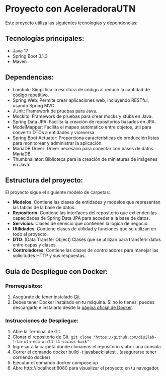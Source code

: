 # Proyecto con AceleradoraUTN 

Este proyecto utiliza las siguientes tecnologías y dependencias:

## Tecnologías principales:
- Java 17
- Spring Boot 3.1.3
- Maven

## Dependencias:
- Lombok: Simplifica la escritura de código al reducir la cantidad de código repetitivo.
- Spring Web: Permite crear aplicaciones web, incluyendo RESTful, usando Spring MVC.
- JUnit: Framework de pruebas para Java.
- Mockito: Framework de pruebas para crear mocks y stubs en Java.
- Spring Data JPA: Facilita la creación de repositorios basados en JPA.
- ModelMapper: Facilita el mapeo automático entre objetos, útil para convertir DTOs a entidades y viceversa.
- Spring Boot Actuator: Proporciona características de producción listas para monitorear y administrar la aplicación.
- MariaDB Driver: Driver necesario para conectar con bases de datos MariaDB.
- Thumbnailator: Biblioteca para la creación de miniaturas de imágenes en Java.
## Estructura del proyecto:
El proyecto sigue el siguiente modelo de carpetas:

- **Modelos**: Contiene las clases de entidades y modelos que representan las tablas de la base de datos.
- **Repositorio**: Contiene las interfaces del repositorio que extienden las capacidades de Spring Data JPA para acceder a la base de datos.
- **Servicios**: Clases de servicio que contienen la lógica de negocio.
- **Utilidades**: Contiene clases de utilidad y funciones que se utilizan en todo el proyecto.
- **DTO**: (Data Transfer Object) Clases que se utilizan para transferir datos entre capas y clases.
- **Controladores**: Contiene las clases de controladores para manejar las solicitudes HTTP y sus respuestas.

## Guía de Despliegue con Docker:

### Prerrequisitos:
1. Asegúrate de tener instalado [Git](https://git-scm.com/book/es/v2/Inicio---Sobre-el-Control-de-Versiones-Instalaci%C3%B3n-de-Git).
2. Debes tener Docker instalado en tu máquina. Si no lo tienes, puedes descargarlo e instalarlo desde la [página oficial de Docker](https://www.docker.com/).

### Instrucciones de Despliegue:
1. Abre la Terminal de Git.
2. Clonar el repositorio de Git. `git clone "https://github.com/disilab-frba-utn-edu-ar/t1-s1-socios-back"`
3. Ingresar a la carpeta donde clonamos el repositorio y abrir una consola
4. Correr el comando docker build -t javaback:latest .    (asegurarse tener corriendo docker)
5. Ejecutar el comando docker compose up
6. Abre http://localhost:8080 para visualizar el proyecto en tu navegador.

